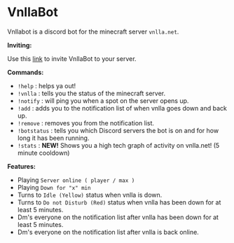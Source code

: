 # VnllaBot
Vnllabot is a discord bot for the minecraft server `vnlla.net`.

__Inviting:__

Use this [link](https://discordapp.com/oauth2/authorize?client_id=582302540784205870&scope=bot&permissions=469879872) to invite VnllaBot to your server.

__Commands:__
 - `!help` : helps ya out!
 - `!vnlla` : tells you the status of the minecraft server.
 - `!notify` : will ping you when a spot on the server opens up.
 - `!add` : adds you to the notification list of when vnlla goes down and back up.
 - `!remove` : removes you from the notification list.
 - `!botstatus` : tells you which Discord servers the bot is on and for how long it has been running.
 - `!stats` : **NEW!** Shows you a high tech graph of activity on vnlla.net! (5 minute cooldown)
 
 __Features:__
 - Playing `Server online ( player / max )`
 - Playing `Down for "x" min`
 - Turns to `Idle (Yellow)` status when vnlla is down.
 - Turns to `Do not Disturb (Red)` status when vnlla has been down for at least 5 minutes.
 - Dm's everyone on the notification list after vnlla has been down for at least 5 minutes.
 - Dm's everyone on the notification list after vnlla is back online.
